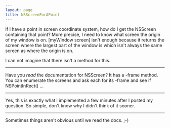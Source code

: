 ```yaml
---
layout: page
title: NSScreenForAPoint
---
```


If I have a point in screen coordinate system, how do I get the NSScreen containing that point?
More precise, I need to know what screen the origin of my window is on.
[myWindow screen] isn't enough because it returns the screen where the largest part of the window is which isn't always the same screen as where the origin is on.

I can not imagine that there isn't a method for this.

----

Have you *read* the documentation for NSScreen? It has a -frame method. You can enumerate the screens and ask each for its -frame and see if NSPointInRect() ... 

----
Yes, this is exactly what I implemented a few minutes after I posted my question.
So simple, don't know why I didn't think of it sooner.

----
Sometimes things aren't obvious until we read the docs. ;-)

